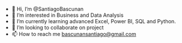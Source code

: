 - 👋 Hi, I’m @SantiagoBascunan
- 👀 I’m interested in Business and Data Analysis
- 🌱 I’m currently learning advanced Excel, Power BI, SQL and Python.
- 💞️ I’m looking to collaborate on project
- 📫 How to reach me bascunansantiago@gmail.com

<!---
SantiagoBascunan/SantiagoBascunan is a ✨ special ✨ repository because its `README.md` (this file) appears on your GitHub profile.
You can click the Preview link to take a look at your changes.
--->
